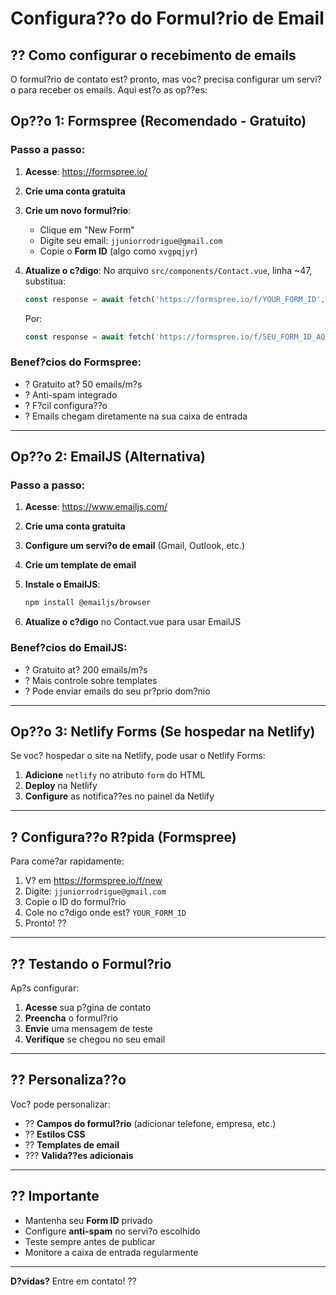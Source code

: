 # Configura??o do Formul?rio de Email

## ?? Como configurar o recebimento de emails

O formul?rio de contato est? pronto, mas voc? precisa configurar um servi?o para receber os emails. Aqui est?o as op??es:

## Op??o 1: Formspree (Recomendado - Gratuito)

### Passo a passo:

1. **Acesse**: https://formspree.io/
2. **Crie uma conta gratuita**
3. **Crie um novo formul?rio**:
   - Clique em "New Form"
   - Digite seu email: `jjuniorrodrigue@gmail.com`
   - Copie o **Form ID** (algo como `xvgpqjyr`)

4. **Atualize o c?digo**:
   No arquivo `src/components/Contact.vue`, linha ~47, substitua:
   ```javascript
   const response = await fetch('https://formspree.io/f/YOUR_FORM_ID', {
   ```
   Por:
   ```javascript
   const response = await fetch('https://formspree.io/f/SEU_FORM_ID_AQUI', {
   ```

### Benef?cios do Formspree:
- ? Gratuito at? 50 emails/m?s
- ? Anti-spam integrado
- ? F?cil configura??o
- ? Emails chegam diretamente na sua caixa de entrada

---

## Op??o 2: EmailJS (Alternativa)

### Passo a passo:

1. **Acesse**: https://www.emailjs.com/
2. **Crie uma conta gratuita**
3. **Configure um servi?o de email** (Gmail, Outlook, etc.)
4. **Crie um template de email**
5. **Instale o EmailJS**:
   ```bash
   npm install @emailjs/browser
   ```

6. **Atualize o c?digo** no Contact.vue para usar EmailJS

### Benef?cios do EmailJS:
- ? Gratuito at? 200 emails/m?s
- ? Mais controle sobre templates
- ? Pode enviar emails do seu pr?prio dom?nio

---

## Op??o 3: Netlify Forms (Se hospedar na Netlify)

Se voc? hospedar o site na Netlify, pode usar o Netlify Forms:

1. **Adicione** `netlify` no atributo `form` do HTML
2. **Deploy** na Netlify
3. **Configure** as notifica??es no painel da Netlify

---

## ? Configura??o R?pida (Formspree)

Para come?ar rapidamente:

1. V? em https://formspree.io/f/new
2. Digite: `jjuniorrodrigue@gmail.com`
3. Copie o ID do formul?rio
4. Cole no c?digo onde est? `YOUR_FORM_ID`
5. Pronto! ??

---

## ?? Testando o Formul?rio

Ap?s configurar:

1. **Acesse** sua p?gina de contato
2. **Preencha** o formul?rio
3. **Envie** uma mensagem de teste
4. **Verifique** se chegou no seu email

---

## ?? Personaliza??o

Voc? pode personalizar:

- ?? **Campos do formul?rio** (adicionar telefone, empresa, etc.)
- ?? **Estilos CSS** 
- ?? **Templates de email**
- ??? **Valida??es adicionais**

---

## ?? Importante

- Mantenha seu **Form ID** privado
- Configure **anti-spam** no servi?o escolhido
- Teste sempre antes de publicar
- Monitore a caixa de entrada regularmente

---

**D?vidas?** Entre em contato! ??